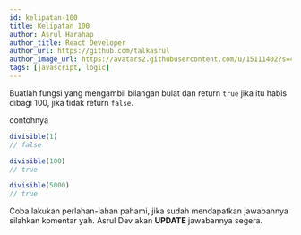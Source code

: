 ```yaml
---
id: kelipatan-100
title: Kelipatan 100
author: Asrul Harahap
author_title: React Developer
author_url: https://github.com/talkasrul
author_image_url: https://avatars2.githubusercontent.com/u/15111402?s=460&v=4
tags: [javascript, logic]
---
```


Buatlah fungsi yang mengambil bilangan bulat dan return `true` jika itu habis dibagi 100, jika tidak return `false`.

contohnya

<!--truncate-->

```js
divisible(1)
// false

divisible(100)
// true

divisible(5000)
// true
```

Coba lakukan perlahan-lahan pahami, jika sudah mendapatkan jawabannya silahkan komentar yah. Asrul Dev akan **UPDATE** jawabannya segera.

